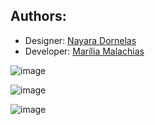 ## Authors:
- Designer: [Nayara Dornelas]()
- Developer: [Marília Malachias](https://github.com/mariliamlcs/)

![image](https://user-images.githubusercontent.com/53622874/228992696-544e4800-6f06-4d3d-aa1a-26ceef6a0be9.png)

![image](https://user-images.githubusercontent.com/53622874/228992782-4cb5f87f-5a74-4c19-9328-2156e196eb18.png)

![image](https://user-images.githubusercontent.com/53622874/228992813-74073c6e-a030-4670-8534-47969c9dc954.png)
